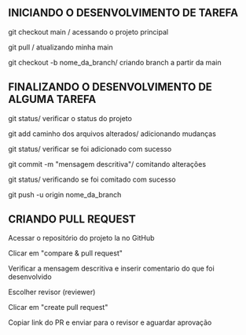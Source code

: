 ## INICIANDO O DESENVOLVIMENTO DE TAREFA

git checkout main /  acessando o projeto principal

git pull / atualizando minha main 

git checkout -b nome_da_branch/ criando branch a partir da main 


## FINALIZANDO O DESENVOLVIMENTO DE ALGUMA TAREFA 

git status/ verificar o status do projeto

git add caminho dos arquivos alterados/ adicionando mudanças

git status/ verificar se foi adicionado com sucesso

git commit -m "mensagem descritiva"/ comitando alterações 

git status/ verificando se foi comitado com sucesso

git push -u origin nome_da_branch


## CRIANDO PULL REQUEST 

Acessar o repositório do projeto la no GitHub

Clicar em "compare & pull request"

Verificar a mensagem descritiva e inserir comentario do que foi desenvolvido

Escolher revisor (reviewer)

Clicar em "create pull request"

Copiar link do PR e enviar para o revisor e aguardar aprovação 
